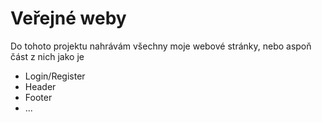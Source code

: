 # Veřejné weby
Do tohoto projektu nahrávám všechny moje webové stránky, nebo aspoň část z nich jako je
- Login/Register
- Header
- Footer
- ...
